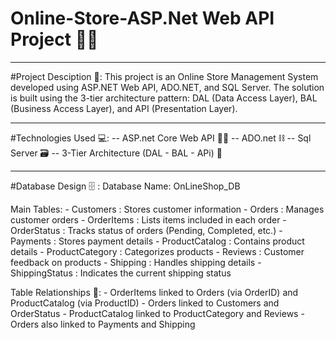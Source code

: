 #                          Online-Store-ASP.Net Web API Project 🛒📲
----------------------------------------------------------------------------------------------

#Project Desciption 📜:
  This project is an Online Store Management System developed using ASP.NET Web API, ADO.NET,
  and SQL Server.
  The solution is built using the 3-tier architecture pattern: DAL (Data Access Layer),
  BAL (Business Access Layer), and API (Presentation Layer).
  
----------------------------------------------------------------------------------------------
#Technologies Used 💻:
   -- ASP.net Core Web API ⛓️‍💥
   -- ADO.net ⛓️
   -- Sql Server 🗃️
   -- 3-Tier Architecture (DAL - BAL - APi) 🔩

-----------------------------------------------------------------------------------------------
#Database Design 🗄️ :
  Database Name: OnLineShop_DB

  Main Tables:
    - Customers         : Stores customer information
    - Orders            : Manages customer orders
    - OrderItems        : Lists items included in each order
    - OrderStatus       : Tracks status of orders (Pending, Completed, etc.)
    - Payments          : Stores payment details
    - ProductCatalog    : Contains product details
    - ProductCategory   : Categorizes products
    - Reviews           : Customer feedback on products
    - Shipping          : Handles shipping details
    - ShippingStatus    : Indicates the current shipping status

  Table Relationships 🔑:
      - OrderItems linked to Orders (via OrderID) and ProductCatalog (via ProductID)
      - Orders linked to Customers and OrderStatus
      - ProductCatalog linked to ProductCategory and Reviews
    - Orders also linked to Payments and Shipping


    
